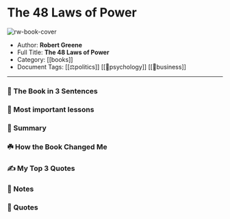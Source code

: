 
# The 48 Laws of Power

![rw-book-cover](https://i.gr-assets.com/images/S/compressed.photo.goodreads.com/books/1510001919l/36548138._SX318_.jpg)

- Author: **Robert Greene**
- Full Title: **The 48 Laws of Power**
- Category: [[books]]
- Document Tags: [[⚖️politics]] [[🧠psychology]] [[💼business]]
---
### 🚀 The Book in 3 Sentences

### 🎨 Most important lessons

### 📒 Summary

### ☘️ How the Book Changed Me

### ✍️ My Top 3 Quotes

### 📝 Notes

### 📜 Quotes
